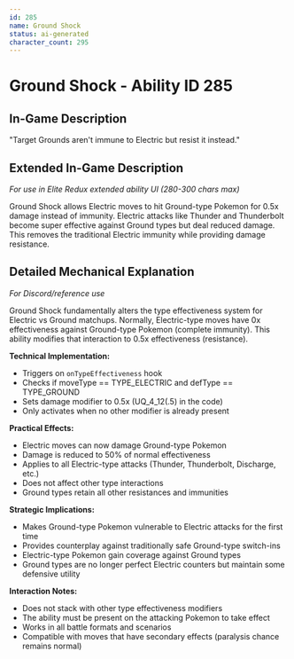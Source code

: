 ```yaml
---
id: 285
name: Ground Shock
status: ai-generated
character_count: 295
---
```


# Ground Shock - Ability ID 285

## In-Game Description
"Target Grounds aren't immune to Electric but resist it instead."

## Extended In-Game Description
*For use in Elite Redux extended ability UI (280-300 chars max)*

Ground Shock allows Electric moves to hit Ground-type Pokemon for 0.5x damage instead of immunity. Electric attacks like Thunder and Thunderbolt become super effective against Ground types but deal reduced damage. This removes the traditional Electric immunity while providing damage resistance.

## Detailed Mechanical Explanation
*For Discord/reference use*

Ground Shock fundamentally alters the type effectiveness system for Electric vs Ground matchups. Normally, Electric-type moves have 0x effectiveness against Ground-type Pokemon (complete immunity). This ability modifies that interaction to 0.5x effectiveness (resistance).

**Technical Implementation:**
- Triggers on `onTypeEffectiveness` hook
- Checks if moveType == TYPE_ELECTRIC and defType == TYPE_GROUND
- Sets damage modifier to 0.5x (UQ_4_12(.5) in the code)
- Only activates when no other modifier is already present

**Practical Effects:**
- Electric moves can now damage Ground-type Pokemon
- Damage is reduced to 50% of normal effectiveness
- Applies to all Electric-type attacks (Thunder, Thunderbolt, Discharge, etc.)
- Does not affect other type interactions
- Ground types retain all other resistances and immunities

**Strategic Implications:**
- Makes Ground-type Pokemon vulnerable to Electric attacks for the first time
- Provides counterplay against traditionally safe Ground-type switch-ins
- Electric-type Pokemon gain coverage against Ground types
- Ground types are no longer perfect Electric counters but maintain some defensive utility

**Interaction Notes:**
- Does not stack with other type effectiveness modifiers
- The ability must be present on the attacking Pokemon to take effect
- Works in all battle formats and scenarios
- Compatible with moves that have secondary effects (paralysis chance remains normal)
